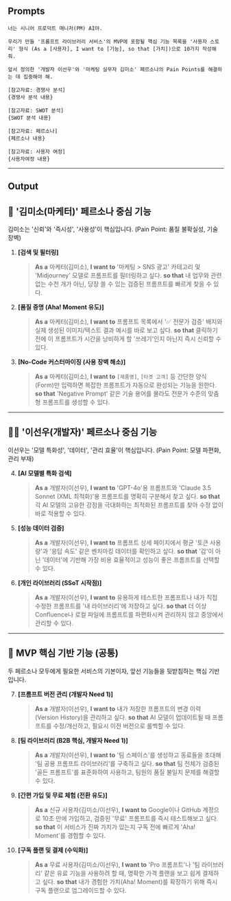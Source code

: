 ## Prompts

```
너는 시니어 프로덕트 매니저(PM) AI야.

우리가 만들 '프롬프트 라이브러리 서비스'의 MVP에 포함될 핵심 기능 목록을 '사용자 스토리' 형식 (As a [사용자], I want to [기능], so that [가치])으로 10가지 작성해 줘.

앞서 정의한 '개발자 이선우'와 '마케팅 실무자 김미소' 페르소나의 Pain Points를 해결하는 데 집중해야 해.

[참고자료: 경쟁사 분석]
{경쟁사 분석 내용}

[참고자료: SWOT 분석]
{SWOT 분석 내용}

[참고자료: 페르소나]
{페르소나 내용}

[참고자료: 사용자 여정]
{사용자여정 내용}
```

---

## Output


## 🎨 '김미소(마케터)' 페르소나 중심 기능

김미소는 '신뢰'와 '즉시성', '사용성'이 핵심입니다. (Pain Point: 품질 불확실성, 기술 장벽)

1.  **[검색 및 필터링]**
    > **As a** 마케터(김미소),
    > **I want to** '마케팅 > SNS 광고' 카테고리 및 'Midjourney' 모델로 프롬프트를 필터링하고 싶다.
    > **so that** 내 업무와 관련 없는 수천 개가 아닌, 당장 쓸 수 있는 검증된 프롬프트를 빠르게 찾을 수 있다.

2.  **[품질 증명 (Aha! Moment 유도)]**
    > **As a** 마케터(김미소),
    > **I want to** 프롬프트 목록에서 '✅ 전문가 검증' 배지와 실제 생성된 이미지/텍스트 결과 예시를 바로 보고 싶다.
    > **so that** 클릭하기 전에 이 프롬프트가 시간을 낭비하게 할 '쓰레기'인지 아닌지 즉시 신뢰할 수 있다.

3.  **[No-Code 커스터마이징 (사용 장벽 해소)]**
    > **As a** 마케터(김미소),
    > **I want to** `[제품명]`, `[타겟 고객]` 등 간단한 양식(Form)만 입력하면 복잡한 프롬프트가 자동으로 완성되는 기능을 원한다.
    > **so that** 'Negative Prompt' 같은 기술 용어를 몰라도 전문가 수준의 맞춤형 프롬프트를 생성할 수 있다.

---

## 👨‍💻 '이선우(개발자)' 페르소나 중심 기능

이선우는 '모델 특화성', '데이터', '관리 효율'이 핵심입니다. (Pain Point: 모델 파편화, 관리 부재)

4.  **[AI 모델별 특화 검색]**
    > **As a** 개발자(이선우),
    > **I want to** 'GPT-4o'용 프롬프트와 'Claude 3.5 Sonnet (XML 최적화)'용 프롬프트를 명확히 구분해서 찾고 싶다.
    > **so that** 각 AI 모델의 고유한 강점을 극대화하는 최적화된 프롬프트를 찾아 수정 없이 바로 적용할 수 있다.

5.  **[성능 데이터 검증]**
    > **As a** 개발자(이선우),
    > **I want to** 프롬프트 상세 페이지에서 평균 '토큰 사용량'과 '응답 속도' 같은 벤치마킹 데이터를 확인하고 싶다.
    > **so that** '감'이 아닌 '데이터'에 기반해 가장 비용 효율적이고 성능이 좋은 프롬프트를 선택할 수 있다.

6.  **[개인 라이브러리 (SSoT 시작점)]**
    > **As a** 개발자(이선우),
    > **I want to** 유용하게 테스트한 프롬프트나 내가 직접 수정한 프롬프트를 '내 라이브러리'에 저장하고 싶다.
    > **so that** 더 이상 Confluence나 로컬 파일에 프롬프트를 파편화시켜 관리하지 않고 중앙에서 관리할 수 있다.

---

## 🚀 MVP 핵심 기반 기능 (공통)

두 페르소나 모두에게 필요한 서비스의 기본이자, 앞선 기능들을 뒷받침하는 핵심 기반입니다.

7.  **[프롬프트 버전 관리 (개발자 Need 1)]**
    > **As a** 개발자(이선우),
    > **I want to** 내가 저장한 프롬프트의 변경 이력(Version History)을 관리하고 싶다.
    > **so that** AI 모델이 업데이트될 때 프롬프트를 수정/개선하고, 필요시 이전 버전으로 롤백할 수 있다.

8.  **[팀 라이브러리 (B2B 핵심, 개발자 Need 1)]**
    > **As a** 개발자(이선우),
    > **I want to** '팀 스페이스'를 생성하고 동료들을 초대해 '팀 공용 프롬프트 라이브러리'를 구축하고 싶다.
    > **so that** 팀 전체가 검증된 '골든 프롬프트'를 표준화하여 사용하고, 팀원의 품질 불일치 문제를 해결할 수 있다.

9.  **[간편 가입 및 무료 체험 (전환 유도)]**
    > **As a** 신규 사용자(김미소/이선우),
    > **I want to** Google이나 GitHub 계정으로 10초 만에 가입하고, 검증된 '무료' 프롬프트를 즉시 테스트해보고 싶다.
    > **so that** 이 서비스가 진짜 가치가 있는지 구독 전에 빠르게 'Aha! Moment'를 경험할 수 있다.

10. **[구독 플랜 및 결제 (수익화)]**
    > **As a** 무료 사용자(김미소/이선우),
    > **I want to** 'Pro 프롬프트'나 '팀 라이브러리' 같은 유료 기능을 사용하려 할 때, 명확한 가격 플랜을 보고 쉽게 결제하고 싶다.
    > **so that** 내가 경험한 가치(Aha! Moment)를 확장하기 위해 즉시 구독 플랜으로 업그레이드할 수 있다.